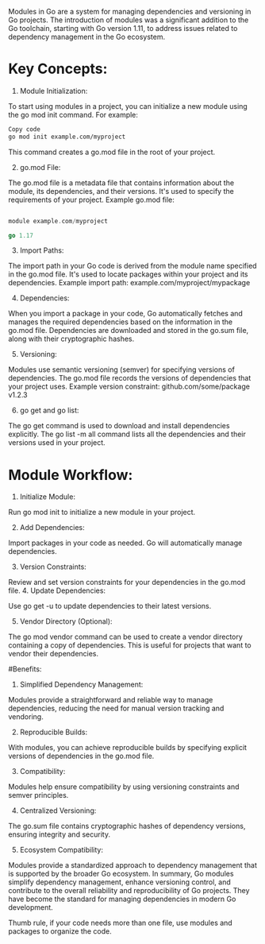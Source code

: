 Modules in Go are a system for managing dependencies and versioning in Go projects. The introduction of modules was a significant addition to the Go toolchain, starting with Go version 1.11, to address issues related to dependency management in the Go ecosystem.

# Key Concepts:
1. Module Initialization:

To start using modules in a project, you can initialize a new module using the go mod init command. For example:
```bash
Copy code
go mod init example.com/myproject
```

This command creates a go.mod file in the root of your project.

2. go.mod File:

The go.mod file is a metadata file that contains information about the module, its dependencies, and their versions. It's used to specify the requirements of your project.
Example go.mod file:
```go

module example.com/myproject

go 1.17

```

3. Import Paths:

The import path in your Go code is derived from the module name specified in the go.mod file. It's used to locate packages within your project and its dependencies.
Example import path: example.com/myproject/mypackage

4. Dependencies:

When you import a package in your code, Go automatically fetches and manages the required dependencies based on the information in the go.mod file.
Dependencies are downloaded and stored in the go.sum file, along with their cryptographic hashes.

5. Versioning:

Modules use semantic versioning (semver) for specifying versions of dependencies. The go.mod file records the versions of dependencies that your project uses.
Example version constraint: github.com/some/package v1.2.3

6. go get and go list:

The go get command is used to download and install dependencies explicitly.
The go list -m all command lists all the dependencies and their versions used in your project.

# Module Workflow:
1. Initialize Module:

Run go mod init to initialize a new module in your project.

2. Add Dependencies:

Import packages in your code as needed. Go will automatically manage dependencies.

3. Version Constraints:

Review and set version constraints for your dependencies in the go.mod file.
4. Update Dependencies:

Use go get -u to update dependencies to their latest versions.

5. Vendor Directory (Optional):

The go mod vendor command can be used to create a vendor directory containing a copy of dependencies. This is useful for projects that want to vendor their dependencies.

#Benefits:
1. Simplified Dependency Management:

Modules provide a straightforward and reliable way to manage dependencies, reducing the need for manual version tracking and vendoring.

2. Reproducible Builds:

With modules, you can achieve reproducible builds by specifying explicit versions of dependencies in the go.mod file.

3. Compatibility:

Modules help ensure compatibility by using versioning constraints and semver principles.

4. Centralized Versioning:

The go.sum file contains cryptographic hashes of dependency versions, ensuring integrity and security.

5. Ecosystem Compatibility:

Modules provide a standardized approach to dependency management that is supported by the broader Go ecosystem.
In summary, Go modules simplify dependency management, enhance versioning control, and contribute to the overall reliability and reproducibility of Go projects. They have become the standard for managing dependencies in modern Go development.

Thumb rule, if your code needs more than one file, use modules and packages to organize the code.